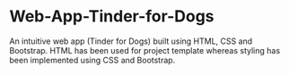 # Web-App-Tinder-for-Dogs
An intuitive web app (Tinder for Dogs) built using HTML, CSS and Bootstrap. HTML has been used for project template whereas styling has been implemented using CSS and Bootstrap. 
